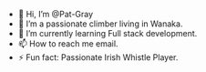 - 👋 Hi, I’m @Pat-Gray
- 👀 I’m a passionate climber living in Wanaka.
- 🌱 I’m currently learning Full stack development.
- 📫 How to reach me email.
- ⚡ Fun fact: Passionate Irish Whistle Player.

<!---
Pat-Gray/Pat-Gray is a ✨ special ✨ repository because its `README.md` (this file) appears on your GitHub profile.
You can click the Preview link to take a look at your changes.
--->
